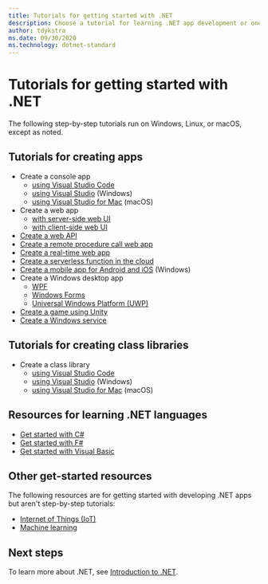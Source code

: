 ```yaml
---
title: Tutorials for getting started with .NET
description: Choose a tutorial for learning .NET app development or one of the .NET programming languages.
author: tdykstra
ms.date: 09/30/2020
ms.technology: dotnet-standard
---
```

# Tutorials for getting started with .NET

The following step-by-step tutorials run on Windows, Linux, or macOS, except as noted.

## Tutorials for creating apps

* Create a console app
  * [using Visual Studio Code](../core/tutorials/with-visual-studio-code.md)
  * [using Visual Studio](../core/tutorials/with-visual-studio.md) (Windows)
  * [using Visual Studio for Mac](../core/tutorials/with-visual-studio-mac.md) (macOS)
* Create a web app
  * [with server-side web UI](/aspnet/core/tutorials/razor-pages/razor-pages-start)
  * [with client-side web UI](https://dotnet.microsoft.com/learn/aspnet/blazor-tutorial/intro)
* [Create a web API](/aspnet/core/tutorials/first-web-api)
* [Create a remote procedure call web app](/aspnet/core/tutorials/grpc/grpc-start)
* [Create a real-time web app](/aspnet/core/tutorials/signalr)
* [Create a serverless function in the cloud](/azure/azure-functions/functions-create-first-function-vs-code?pivots=programming-language-csharp)
* [Create a mobile app for Android and iOS](https://dotnet.microsoft.com/learn/xamarin/hello-world-tutorial/intro) (Windows)
* Create a Windows desktop app
  * [WPF](/visualstudio/get-started/csharp/tutorial-wpf)
  * [Windows Forms](/visualstudio/ide/create-csharp-winform-visual-studio)
  * [Universal Windows Platform (UWP)](/visualstudio/get-started/csharp/tutorial-uwp)
* [Create a game using Unity](https://dotnet.microsoft.com/learn/games/unity-tutorial/intro)
* [Create a Windows service](/aspnet/core/host-and-deploy/windows-service)

## Tutorials for creating class libraries

* Create a class library
  * [using Visual Studio Code](../core/tutorials/library-with-visual-studio-code.md)
  * [using Visual Studio](../core/tutorials/library-with-visual-studio.md) (Windows)
  * [using Visual Studio for Mac](../core/tutorials/library-with-visual-studio-mac.md) (macOS)

## Resources for learning .NET languages

* [Get started with C#](../csharp/getting-started/index.md)
* [Get started with F#](../fsharp/get-started/index.md)
* [Get started with Visual Basic](../visual-basic/getting-started/index.md)

## Other get-started resources

The following resources are for getting started with developing .NET apps but aren't step-by-step tutorials:

* [Internet of Things (IoT)](https://dotnet.microsoft.com/apps/iot)
* [Machine learning](../machine-learning/index.yml)

## Next steps

To learn more about .NET, see [Introduction to .NET](../core/introduction.md).
